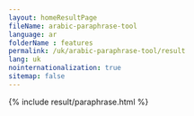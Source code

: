 ```yaml
---
layout: homeResultPage
fileName: arabic-paraphrase-tool
language: ar
folderName : features
permalink: /uk/arabic-paraphrase-tool/result
lang: uk
nointernationalization: true
sitemap: false
---
```

{% include result/paraphrase.html %}

<script src="/js/result/paraprashing.js" data-foldername="{{page.folderName}}" data-lang="{{page.lang}}"></script>